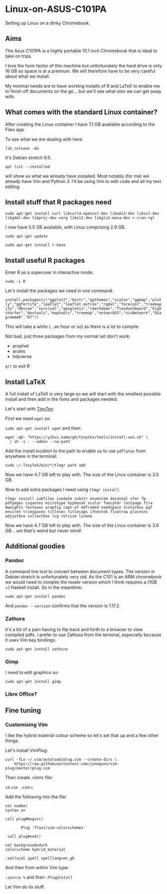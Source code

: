 # Linux-on-ASUS-C101PA
Setting up Linux on a dinky Chromebook.

## Aims

The Asus C101PA ia a highly portable 10.1 inch Chromebook that is ideal to take on trips.

I love the form factor of this machine but unfortunately the hard drive is only 16 GB so space is at a premium.  We will therefore have to be very careful about what we install.

My minimal needs are to have working installs of R and LaTeX to enable me to finish off documents on the go... but we'll see what else we can get away with.

## What comes with the standard Linux container?

After creating the Linux container I have 7.1 GB available according to the Files app.

To see what we are dealing with here:

```lsb_release -da```

It's Debian stretch 9.5.

```apt list --installed```

will show us what we already have installed.  Most notably (for me) we already have Vim and Python 3.  I'll be using Vim to edit code and all my text editing.

## Install stuff that R packages need

```sudo apt-get install curl libcurl4-openssl-dev libxml2-dev libssl-dev libgdal-dev libproj-dev xorg libx11-dev libglu1-mesa-dev r-cran-rgl```

I now have 5.5 GB available, with Linux comprising 2.9 GB.

```sudo apt-get update```

```sudo apt-get install r-base```

## Install useful R packages

Enter R as a superuser in interactive mode:

```sudo -i R```

Let's install the packages we need in one command:

```install.packages(c("ggplot2","knitr","ggthemes","scales","ggmap","plotly","ggfortify","leaflet","leaflet.extras","rgdal","forecast","treemapify","dbscan","survival","googleVis","rmarkdown","flexdashboard","highcharter","devtools","maptools","treemap","networkD3","visNetwork","DiagrammeR","DT"))```

This will take a while (...an hour or so) as there is a lot to compile.

Not bad, just three packages from my normal set don't work:

- prophet
- arules
- tidyverse

```q()``` to exit R

## Install LaTeX

A full install of LaTeX is very large so we will start with the smallest possible install and then add in the fonts and packages needed.

Let's start with [TinyTex](https://yihui.name/tinytex/):

First we need ```wget``` so:

```sudo apt-get install wget``` and then:

```
wget -qO- "https://yihui.name/gh/tinytex/tools/install-unx.sh" \
  | sh -s - --admin --no-path
```


Add the install location to the path to enable us to use ```pdflatex``` from anywhere in the terminal:

```sudo ~/.TinyTeX/bin/*/tlmgr path add```

Now we have 4.7 GB left to play with.  The size of the Linux container is 3.5 GB.

Now to add extra packages I need using ```tlmgr install```:

```tlmgr install subfiles isodate substr enumitem datatool xfor fp pdfpages csquotes microtype hyphenat xcolor fancyhdr lastpage fira mweights fontaxes wrapfig capt-of mdframed needspace tcolorbox pgf environ trimspaces titlesec titlecaps ifnextok floatrow placeins adjustbox collectbox lcg relsize lineno```

Now we have 4.7 GB left to play with.  The size of the Linux container is 3.6 GB... um that's weird but never mind!

## Additional goodies

### Pandoc

A command line tool to convert between document types.  The version in Debian stretch is unfortunately very old.  As the C101 is an ARM chromebook we would need to compile the newer version which I think requires a (1GB +) Haskell install.  So in the meantime:

```sudo apt-get install pandoc```

And ```pandoc --version``` confirms that the version is 1.17.2.

### Zathura

It's a bit of a pain having to flip back and forth to a browser to view compiled pdfs.  I prefer to use Zathura from the terminal, especially because it uses Vim key bindings.

```sudo apt-get install zathura```

### Gimp

I need to edit graphics so:

```sudo apt-get install gimp```

### Libre Office?

## Fine tuning

### Customising Vim

I like the hybrid material colour scheme so let's set that up and a few other things.

Let's install VimPlug:

```
curl -fLo ~/.vim/autoload/plug.vim --create-dirs \
    https://raw.githubusercontent.com/junegunn/vim-plug/master/plug.vim
```

Then create .vimrc file:

```cd```
```vim .vimrc```

Add the following into the file:

```
set number
syntax on

call plug#begin()

       Plug 'flazz/vim-colorschemes'
       
 call plug#end()

set background=dark
colorscheme hybrid_material

:setlocal spell spelllang=en_gb
```
And then from within Vim type:

```:source %``` and then
```:PlugInstall```

Let Vim do its stuff.
